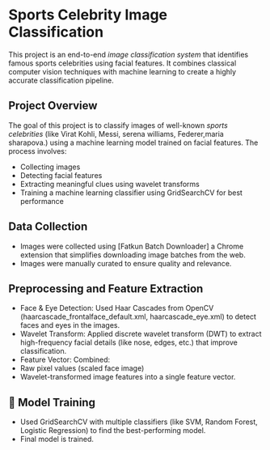 # Sports Celebrity Image Classification

This project is an end-to-end *image classification system* that identifies famous sports celebrities using facial features. It combines classical computer vision techniques with machine learning to create a highly accurate classification pipeline.


##  Project Overview

The goal of this project is to classify images of well-known *sports celebrities* (like Virat Kohli, Messi, serena williams, Federer,maria sharapova.) using a machine learning model trained on facial features. The process involves:

- Collecting images
- Detecting facial features
- Extracting meaningful clues using wavelet transforms
- Training a machine learning classifier using GridSearchCV for best performance

##  Data Collection

- Images were collected using [Fatkun Batch Downloader] a Chrome extension that simplifies downloading image batches from the web.
- Images were manually curated to ensure quality and relevance.

## Preprocessing and Feature Extraction

- Face & Eye Detection: Used Haar Cascades from OpenCV (haarcascade_frontalface_default.xml, haarcascade_eye.xml) to detect faces and eyes in the images.
- Wavelet Transform: Applied discrete wavelet transform (DWT) to extract high-frequency facial details (like nose, edges, etc.) that improve classification.
-  Feature Vector: Combined:
  - Raw pixel values (scaled face image)
  - Wavelet-transformed image features into a single feature vector.

## 🤖 Model Training

- Used GridSearchCV with multiple classifiers (like SVM, Random Forest, Logistic Regression) to find the best-performing model.
- Final model is trained.
